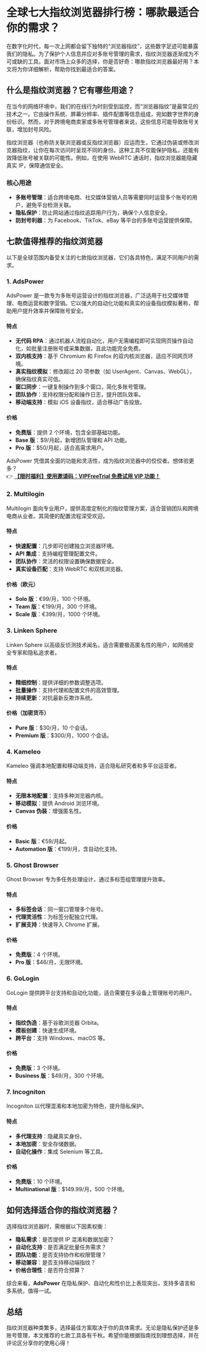 # 全球七大指纹浏览器排行榜：哪款最适合你的需求？

在数字化时代，每一次上网都会留下独特的“浏览器指纹”，这些数字足迹可能暴露我们的隐私。为了保护个人信息并应对多账号管理的需求，指纹浏览器逐渐成为不可或缺的工具。面对市场上众多的选择，你是否好奇：哪款指纹浏览器最好用？本文将为你详细解析，帮助你找到最适合的答案。

## 什么是指纹浏览器？它有哪些用途？

在当今的网络环境中，我们的在线行为时刻受到监控，而“浏览器指纹”是最常见的技术之一。它由操作系统、屏幕分辨率、插件配置等信息组成，宛如数字世界的身份标识。然而，对于跨境电商卖家或多账号管理者来说，这些信息可能导致账号关联，增加封号风险。

指纹浏览器（也称防关联浏览器或反指纹浏览器）应运而生，它通过伪装或修改浏览器指纹，让你在每次访问时呈现不同的身份。这种工具不仅能保护隐私，还能有效降低账号被关联的可能性。例如，在使用 WebRTC 通话时，指纹浏览器能隐藏真实 IP，保障通信安全。

### 核心用途
- **多账号管理**：适合跨境电商、社交媒体营销人员等需要同时运营多个账号的用户，避免平台检测关联。
- **隐私保护**：防止网站通过指纹追踪用户行为，确保个人信息安全。
- **防封号利器**：为 Facebook、TikTok、eBay 等平台的多账号运营提供保障。

## 七款值得推荐的指纹浏览器

以下是全球范围内备受关注的七款指纹浏览器，它们各具特色，满足不同用户的需求。

### 1. AdsPower

AdsPower 是一款专为多账号运营设计的指纹浏览器，广泛适用于社交媒体管理、电商运营和数字营销。它以强大的自动化功能和真实的设备指纹模拟著称，帮助用户提升效率并保障账号安全。

#### 特点
- **无代码 RPA**：通过机器人流程自动化，用户无需编程即可实现网页操作自动化，如批量注册账号或采集数据，且此功能完全免费。
- **双内核支持**：基于 Chromium 和 Firefox 的双内核浏览器，适应不同网页环境。
- **真实指纹模拟**：修改超过 20 项参数（如 UserAgent、Canvas、WebGL），确保指纹真实可信。
- **窗口同步**：一键复制操作到多个窗口，简化多账号管理。
- **团队协作**：支持权限分配和操作日志，提升团队效率。
- **移动端支持**：模拟 iOS 设备指纹，适合移动广告投放。

#### 价格
- **免费版**：提供 2 个环境，包含全部基础功能。
- **Base 版**：$9/月起，新增团队管理和 API 功能。
- **Pro 版**：$50/月起，适合高需求用户。

AdsPower 凭借其全面的功能和灵活性，成为指纹浏览器中的佼佼者。想体验更多？  
👉 [**【限时福利】使用邀请码：VIPFreeTrial 免费试用 VIP 功能！**](https://bit.ly/adspower_free)

### 2. Multilogin

Multilogin 面向专业用户，提供高度定制化的指纹管理方案，适合营销团队和跨境电商从业者。其简便的配置流程深受欢迎。

#### 特点
- **快速配置**：几步即可创建独立浏览器环境。
- **API 集成**：支持编程管理配置文件。
- **团队协作**：灵活的权限设置确保数据安全。
- **真实设备匹配**：支持 WebRTC 和双核浏览器。

#### 价格（欧元）
- **Solo 版**：€99/月，100 个环境。
- **Team 版**：€199/月，300 个环境。
- **Scale 版**：€399/月，1000 个环境。

### 3. Linken Sphere

Linken Sphere 以高级反侦测技术闻名，适合需要极高匿名性的用户，如网络安全专家和隐私追求者。

#### 特点
- **精细控制**：提供详细的参数调整选项。
- **批量操作**：支持代理和配置文件的高效管理。
- **持续更新**：对抗最新反欺诈系统。

#### 价格（加密货币）
- **Pure 版**：$30/月，10 个会话。
- **Premium 版**：$300/月，1000 个会话。

### 4. Kameleo

Kameleo 强调本地配置和移动端支持，适合隐私研究者和多平台运营者。

#### 特点
- **无限本地配置**：支持多种浏览器内核。
- **移动模拟**：提供 Android 浏览环境。
- **Canvas 伪装**：增强匿名性。

#### 价格
- **Basic 版**：€59/月起。
- **Automation 版**：€199/月，含自动化支持。

### 5. Ghost Browser

Ghost Browser 专为多任务处理设计，通过多标签组管理提升效率。

#### 特点
- **多标签会话**：同一窗口管理多个账号。
- **代理灵活性**：为标签分配独立代理。
- **扩展支持**：快速导入 Chrome 扩展。

#### 价格
- **免费版**：4 个环境。
- **Pro 版**：$46/月，无限环境。

### 6. GoLogin

GoLogin 提供跨平台支持和自动化功能，适合需要在多设备上管理账号的用户。

#### 特点
- **指纹伪造**：基于谷歌浏览器 Orbita。
- **模板创建**：快速生成环境。
- **跨平台**：支持 Windows、macOS 等。

#### 价格
- **免费版**：3 个环境。
- **Business 版**：$49/月，300 个环境。

### 7. Incogniton

Incogniton 以代理混淆和本地加密为特色，提升隐私保护。

#### 特点
- **多代理支持**：隐藏真实身份。
- **本地加密**：安全存储数据。
- **自动化操作**：集成 Selenium 等工具。

#### 价格
- **免费版**：10 个环境。
- **Multinational 版**：$149.99/月，500 个环境。

## 如何选择适合你的指纹浏览器？

选择指纹浏览器时，需根据以下因素权衡：
- **隐私需求**：是否提供 IP 混淆和数据加密？
- **自动化支持**：是否满足批量任务需求？
- **团队功能**：是否支持协作和权限管理？
- **移动兼容**：是否支持移动端指纹？
- **价格合理性**：是否符合预算？

综合来看，**AdsPower** 在隐私保护、自动化和性价比上表现突出，支持多语言和多系统，值得一试。

## 总结

指纹浏览器种类繁多，选择最佳方案取决于你的具体需求。无论是隐私保护还是多账号管理，本文推荐的七款工具各有千秋。希望你能根据指南找到理想选择，并在评论区分享你的使用心得！